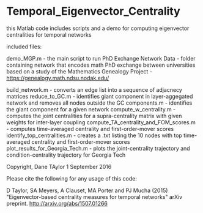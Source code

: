# Temporal_Eigenvector_Centrality
this Matlab code includes scripts and a demo for computing eigenvector centralities for temporal networks

included files:

demo_MGP.m - the main script to run
PhD Exchange Network Data - folder containing network that encodes math PhD exchange between universities based on a study of the Mathematics Genealogy Project - https://genealogy.math.ndsu.nodak.edu/

build_network.m - converts an edge list into a sequence of adjacnecy matrices
reduce_to_GC.m - identifies giant component in layer-aggegated network and removes all nodes outside the GC
components.m - identifies the giant component for a given network
compute_w_centrality.m - computes the joint centralities for a supra-centrality matrix with given weights for inter-layer coupling 
compute_TA_centrality_and_FOM_scores.m - computes time-averaged centrality and first-order-mover scores
identify_top_centralities.m - creates a .txt listing the 10 nodes with top time-averaged centrality and first-order-mover scores
plot_results_for_Georgia_Tech.m - plots the joint-centrality trajectory and condition-centrality trajectory for Georgia Tech

Copyright, Dane TAylor 1 September 2016

Please cite the following for any usage of this code:

D Taylor, SA Meyers, A Clauset, MA Porter and PJ Mucha (2015) "Eigenvector-based centrality measures for temporal networks" arXiv preprint. http://arxiv.org/abs/1507.01266
